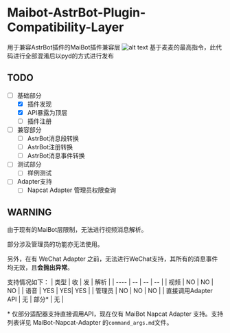 # Maibot-AstrBot-Plugin-Compatibility-Layer
用于兼容AstrBot插件的MaiBot插件兼容层
![alt text](image.png)
基于麦麦的最高指令，此代码进行全部混淆后以pyd的方式进行发布
## TODO
- [ ] 基础部分
    - [x] 插件发现
    - [x] API暴露为顶层
    - [ ] 插件注册
- [ ] 兼容部分
    - [ ] AstrBot消息段转换
    - [ ] AstrBot注册转换
    - [ ] AstrBot消息事件转换
- [ ] 测试部分
    - [ ] 样例测试
- [ ] Adapter支持
    - [ ] Napcat Adapter 管理员权限查询

## WARNING
由于现有的MaiBot层限制，无法进行视频消息解析。

部分涉及管理员的功能亦无法使用。

另外，在有 WeChat Adapter 之前，无法进行WeChat支持，其所有的消息事件均无效，且**会抛出异常**。

支持情况如下：
| 类型 | 收 | 发 | 解析 |
| ---- | -- | -- | -- |
| 视频 | NO | NO | NO |
| 语音 | YES | YES| YES |
| 管理员 | NO | NO | NO |
| 直接调用Adapter API | 无 | 部分* | 无 |

\* 仅部分适配器支持直接调用API，现在仅有 MaiBot Napcat Adapter 支持。支持列表详见 MaiBot-Napcat-Adapter 的`command_args.md`文件。